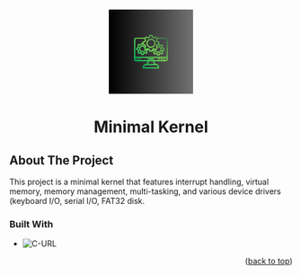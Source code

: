 <a name="readme-top"></a>

<!-- PROJECT LOGO -->
<br />
<div align="center">
    <img src="logo.png" alt="Logo" width="150" height="150">
    <h1>Minimal Kernel</h1>
  </a>
</div>

<!-- ABOUT THE PROJECT -->
## About The Project
This project is a minimal kernel that features interrupt handling, virtual memory, memory management, multi-tasking,
and various device drivers (keyboard I/O, serial I/O, FAT32 disk.


### Built With

* ![C-URL]

<!-- MARKDOWN LINKS & IMAGES -->
[C-URL]: https://img.shields.io/badge/c-%2300599C.svg?style=for-the-badge&logo=c&logoColor=white

<p align="right">(<a href="#readme-top">back to top</a>)</p>
